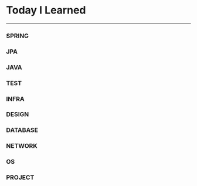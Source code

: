 # Today I Learned

---

### SPRING

### JPA

### JAVA

### TEST

### INFRA

### DESIGN

### DATABASE

### NETWORK

### OS

### PROJECT
